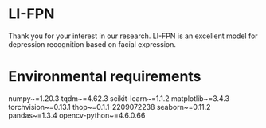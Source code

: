 # LI-FPN
Thank you for your interest in our research.
LI-FPN is an excellent model for depression recognition based on facial expression.
# Environmental requirements
numpy~=1.20.3
tqdm~=4.62.3
scikit-learn~=1.1.2
matplotlib~=3.4.3
torchvision~=0.13.1
thop~=0.1.1-2209072238
seaborn~=0.11.2
pandas~=1.3.4
opencv-python~=4.6.0.66
